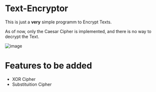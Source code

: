 # Text-Encryptor

This is just a **very** simple programm to Encrypt Texts.

As of now, only the Caesar Cipher is implemented, and there is no way to decrypt the Text.

![image](https://github.com/user-attachments/assets/b1b84d68-3517-4117-8f11-2a2463b87265)

# Features to be added

* XOR Cipher
* Substituition Cipher
